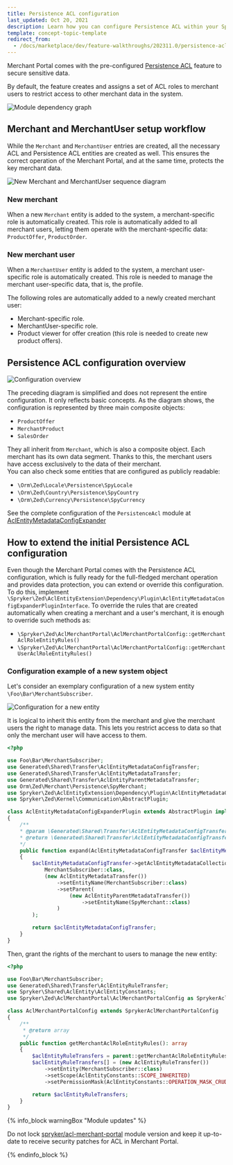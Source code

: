 ```yaml
---
title: Persistence ACL configuration
last_updated: Oct 20, 2021
description: Learn how you can configure Persistence ACL within your Spryker Marketplace B2B project.
template: concept-topic-template
redirect_from:
  - /docs/marketplace/dev/feature-walkthroughs/202311.0/persistence-acl-feature-walkthrough/persistence-acl-feature-configuration.html
---
```


Merchant Portal comes with the pre-configured [Persistence ACL](/docs/pbc/all/user-management/{{page.version}}/marketplace/persistence-acl-feature-overview/persistence-acl-feature-overview.html) feature to secure sensitive data.

By default, the feature creates and assigns a set of ACL roles to merchant users to restrict access to other merchant data in the system.

![Module dependency graph](https://confluence-connect.gliffy.net/embed/image/15952dbf-4cef-49ee-b7fa-117d39c1c525.png?utm_medium=live&utm_source=custom)

## Merchant and MerchantUser setup workflow
While the `Merchant` and `MerchantUser` entries are created, all the necessary ACL and Persistence ACL entities are created as well.
This ensures the correct operation of the Merchant Portal, and at the same time, protects the key merchant data.

![New Merchant and MerchantUser sequence diagram](https://confluence-connect.gliffy.net/embed/image/54b0907f-b289-42ab-9b5c-1566959896b0.png?utm_medium=live&utm_source=custom)

### New merchant
When a new `Merchant` entity is added to the system, a merchant-specific role is automatically created.
This role is automatically added to all merchant users, letting them operate with the merchant-specific data: `ProductOffer`, `ProductOrder`.

### New merchant user
When a `MerchantUser` entity is added to the system, a merchant user-specific role is automatically created.
This role is needed to manage the merchant user-specific data, that is, the profile.

The following roles are automatically added to a newly created merchant user:
- Merchant-specific role.
- MerchantUser-specific role.
- Product viewer for offer creation (this role is needed to create new product offers).

## Persistence ACL configuration overview
![Configuration overview](https://confluence-connect.gliffy.net/embed/image/97d83074-7b22-4ef0-9d6f-92fdb1ac1b01.png?utm_medium=live&utm_source=custom)

The preceding diagram is simplified and does not represent the entire configuration. It only reflects basic concepts.
As the diagram shows, the configuration is represented by three main composite objects:
- `ProductOffer`
- `MerchantProduct`
- `SalesOrder`

They all inherit from `Merchant`, which is also a composite object.
Each merchant has its own data segment. Thanks to this, the merchant users have access exclusively to the data of their merchant.  
You can also check some entities that are configured as publicly readable:
- `\Orm\Zed\Locale\Persistence\SpyLocale`
- `\Orm\Zed\Country\Persistence\SpyCountry`
- `\Orm\Zed\Currency\Persistence\SpyCurrency`

See the complete configuration of the `PersistenceAcl` module at [AclEntityMetadataConfigExpander](https://github.com/spryker/acl-merchant-portal/blob/master/src/Spryker/Zed/AclMerchantPortal/Business/Expander/AclEntity/AclEntityMetadataConfigExpander.php)

## How to extend the initial Persistence ACL configuration
Even though the Merchant Portal comes with the Persistence ACL configuration, which is fully ready for the full-fledged merchant operation and provides data protection, you can extend or override this configuration. To do this, implement `\Spryker\Zed\AclEntityExtension\Dependency\Plugin\AclEntityMetadataConfigExpanderPluginInterface`.
To override the rules that are created automatically when creating a merchant and a user's merchant, it is enough to override such methods as:
- `\Spryker\Zed\AclMerchantPortal\AclMerchantPortalConfig::getMerchantAclRoleEntityRules()`
- `\Spryker\Zed\AclMerchantPortal\AclMerchantPortalConfig::getMerchantUserAclRoleEntityRules()`

### Configuration example of a new system object
Let's consider an exemplary configuration of a new system entity `\Foo\Bar\MerchantSubscriber`.

![Configuration for a new entity](https://confluence-connect.gliffy.net/embed/image/dd5b7b6e-2f65-47d8-a641-c52824b0f209.png?utm_medium=live&utm_source=custom)

It is logical to inherit this entity from the merchant and give the merchant users the right to manage data.
This lets you restrict access to data so that only the merchant user will have access to them.

```php
<?php

use Foo\Bar\MerchantSubscriber;
use Generated\Shared\Transfer\AclEntityMetadataConfigTransfer;
use Generated\Shared\Transfer\AclEntityMetadataTransfer;
use Generated\Shared\Transfer\AclEntityParentMetadataTransfer;
use Orm\Zed\Merchant\Persistence\SpyMerchant;
use Spryker\Zed\AclEntityExtension\Dependency\Plugin\AclEntityMetadataConfigExpanderPluginInterface;
use Spryker\Zed\Kernel\Communication\AbstractPlugin;

class AclEntityMetadataConfigExpanderPlugin extends AbstractPlugin implements AclEntityMetadataConfigExpanderPluginInterface
{
    /**
    * @param \Generated\Shared\Transfer\AclEntityMetadataConfigTransfer $aclEntityMetadataConfigTransfer
    * @return \Generated\Shared\Transfer\AclEntityMetadataConfigTransfer
    */
    public function expand(AclEntityMetadataConfigTransfer $aclEntityMetadataConfigTransfer): AclEntityMetadataConfigTransfer
    {
        $aclEntityMetadataConfigTransfer->getAclEntityMetadataCollectionOrFail()->addAclEntityMetadata(
            MerchantSubscriber::class,
            (new AclEntityMetadataTransfer())
                ->setEntityName(MerchantSubscriber::class)
                ->setParent(
                    (new AclEntityParentMetadataTransfer())
                        ->setEntityName(SpyMerchant::class)
                )
        );

        return $aclEntityMetadataConfigTransfer;
    }
}
```

Then, grant the rights of the merchant to users to manage the new entity:

```php
<?php

use Foo\Bar\MerchantSubscriber;
use Generated\Shared\Transfer\AclEntityRuleTransfer;
use Spryker\Shared\AclEntity\AclEntityConstants;
use Spryker\Zed\AclMerchantPortal\AclMerchantPortalConfig as SprykerAclMerchantPortalConfig;

class AclMerchantPortalConfig extends SprykerAclMerchantPortalConfig
{
    /**
     * @return array
     */
    public function getMerchantAclRoleEntityRules(): array
    {
        $aclEntityRuleTransfers = parent::getMerchantAclRoleEntityRules();
        $aclEntityRuleTransfers[] = (new AclEntityRuleTransfer())
            ->setEntity(MerchantSubscriber::class)
            ->setScope(AclEntityConstants::SCOPE_INHERITED)
            ->setPermissionMask(AclEntityConstants::OPERATION_MASK_CRUD);

        return $aclEntityRuleTransfers;
    }
}
```

{% info_block warningBox "Module updates" %}

Do not lock [spryker/acl-merchant-portal](https://github.com/spryker/acl-merchant-portal) module version and keep it up-to-date to receive security patches for ACL in Merchant Portal.

{% endinfo_block %}
